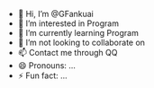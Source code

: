 - 👋 Hi, I’m @GFankuai
- 👀 I’m interested in Program
- 🌱 I’m currently learning Program
- 💞️ I’m  not looking to collaborate on
- 📫 Contact me through QQ
- 😄 Pronouns: ...
- ⚡ Fun fact: ...

<!---
GFankuai/GFankuai is a ✨ special ✨ repository because its `README.md` (this file) appears on your GitHub profile.
You can click the Preview link to take a look at your changes.
--->
